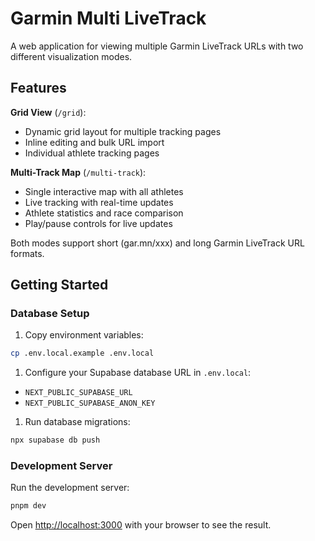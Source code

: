 # Garmin Multi LiveTrack

A web application for viewing multiple Garmin LiveTrack URLs with two different visualization modes.

## Features

**Grid View** (`/grid`):

- Dynamic grid layout for multiple tracking pages
- Inline editing and bulk URL import
- Individual athlete tracking pages

**Multi-Track Map** (`/multi-track`):

- Single interactive map with all athletes
- Live tracking with real-time updates
- Athlete statistics and race comparison
- Play/pause controls for live updates

Both modes support short (gar.mn/xxx) and long Garmin LiveTrack URL formats.

## Getting Started

### Database Setup

1. Copy environment variables:

```bash
cp .env.local.example .env.local
```

1. Configure your Supabase database URL in `.env.local`:

- `NEXT_PUBLIC_SUPABASE_URL`
- `NEXT_PUBLIC_SUPABASE_ANON_KEY`

1. Run database migrations:

```bash
npx supabase db push
```

### Development Server

Run the development server:

```bash
pnpm dev
```

Open [http://localhost:3000](http://localhost:3000) with your browser to see the result.
